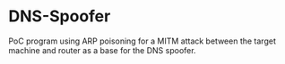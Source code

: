 # DNS-Spoofer
PoC program using ARP poisoning for a MITM attack between the target machine and router as a base for the DNS spoofer.
